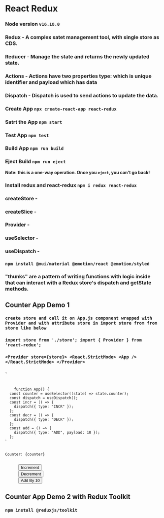 # React Redux

### Node version `v16.18.0`

### Redux - A complex satet management tool, with single store as CDS.

### Reducer - Manage the state and returns the newly updated state.

### Actions - Actions have two properties type: which is unique identifier and payload which has data

### Dispatch - Dispatch is used to send actions to update the data.

### Create App `npx create-react-app react-redux`

### Satrt the App `npm start`

### Test App `npm test`

### Build App `npm run build`

### Eject Build `npm run eject`

**Note: this is a one-way operation. Once you `eject`, you can't go back!**

### Install redux and react-redux `npm i redux react-redux`

### createStore -

### createSlice -

### Provider -

### useSelector -

### useDispatch -

### `npm install @mui/material @emotion/react @emotion/styled`

### "thunks" are a pattern of writing functions with logic inside that can interact with a Redux store's dispatch and getState methods.

## Counter App Demo 1

### `create store and call it on App.js component wrapped with Provider and with attribute store in import store from from store like below`

### `import store from './store'; import { Provider } from 'react-redux';`

### `<Provider store={store}> <React.StrictMode> <App /> </React.StrictMode> </Provider>`

### `
<code>
    function App() {
  const counter = useSelector((state) => state.counter);
  const dispatch = useDispatch();
  const incr = () => {
    dispatch({ type: "INCR" });
  };
  const decr = () => {
    dispatch({ type: "DECR" });
  };
  const add = () => {
    dispatch({ type: "ADD", payload: 10 });
  };
</code>`

<code> 
      <p>Counter: {counter}</p>
      <button onClick={incr}>Increment</button>
      <button onClick={decr}>Decrement</button>
      <button onClick={add}>Add By 10</button>
</code> 

## Counter App Demo 2 with Redux Toolkit

### `npm install @reduxjs/toolkit`